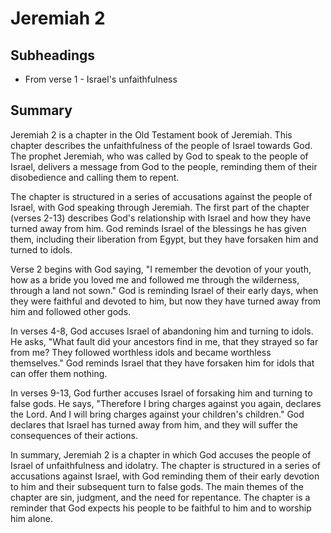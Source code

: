 # Jeremiah 2

## Subheadings

* From verse 1 - Israel's unfaithfulness

## Summary

Jeremiah 2 is a chapter in the Old Testament book of Jeremiah. This chapter describes the unfaithfulness of the people of Israel towards God. The prophet Jeremiah, who was called by God to speak to the people of Israel, delivers a message from God to the people, reminding them of their disobedience and calling them to repent.

The chapter is structured in a series of accusations against the people of Israel, with God speaking through Jeremiah. The first part of the chapter (verses 2-13) describes God's relationship with Israel and how they have turned away from him. God reminds Israel of the blessings he has given them, including their liberation from Egypt, but they have forsaken him and turned to idols.

Verse 2 begins with God saying, "I remember the devotion of your youth, how as a bride you loved me and followed me through the wilderness, through a land not sown." God is reminding Israel of their early days, when they were faithful and devoted to him, but now they have turned away from him and followed other gods.

In verses 4-8, God accuses Israel of abandoning him and turning to idols. He asks, "What fault did your ancestors find in me, that they strayed so far from me? They followed worthless idols and became worthless themselves." God reminds Israel that they have forsaken him for idols that can offer them nothing.

In verses 9-13, God further accuses Israel of forsaking him and turning to false gods. He says, "Therefore I bring charges against you again, declares the Lord. And I will bring charges against your children's children." God declares that Israel has turned away from him, and they will suffer the consequences of their actions.

In summary, Jeremiah 2 is a chapter in which God accuses the people of Israel of unfaithfulness and idolatry. The chapter is structured in a series of accusations against Israel, with God reminding them of their early devotion to him and their subsequent turn to false gods. The main themes of the chapter are sin, judgment, and the need for repentance. The chapter is a reminder that God expects his people to be faithful to him and to worship him alone.